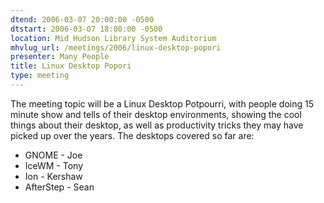```yaml
---
dtend: 2006-03-07 20:00:00 -0500
dtstart: 2006-03-07 18:00:00 -0500
location: Mid Hudson Library System Auditorium
mhvlug_url: /meetings/2006/linux-desktop-popori
presenter: Many People
title: Linux Desktop Popori
type: meeting
---
```



The meeting topic will be a Linux Desktop Potpourri, with people doing 15 minute show and tells of their desktop environments, showing the cool things about their desktop, as well as productivity tricks they may have picked up over the years.  The desktops covered so far are:
- GNOME     - Joe
- IceWM     - Tony
- Ion       - Kershaw
- AfterStep - Sean